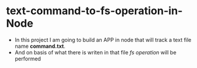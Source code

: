 # text-command-to-fs-operation-in-Node

- In this project I am going to build an APP in node that will track a text file name **command.txt**. 
- And on basis of what there is writen in that file *fs operation* will be performed